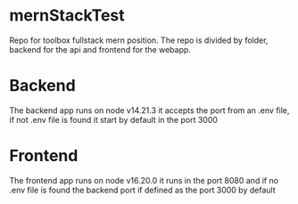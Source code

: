 # mernStackTest

Repo for toolbox fullstack mern position. The repo is divided by folder, backend for the api and frontend for the webapp.

# Backend

The backend app runs on node v14.21.3 it accepts the port from an .env file, if not .env file is found it start by default in the port 3000

# Frontend

The frontend app runs on node v16.20.0 it runs in the port 8080 and  if no .env file is found the backend port if defined as the port 3000 by default
